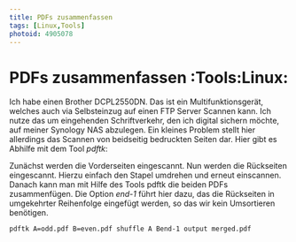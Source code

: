 ```yaml
---
title: PDFs zusammenfassen
tags: [Linux,Tools]
photoid: 4905078
---
```


# PDFs zusammenfassen                                 :Tools:Linux:

Ich habe einen Brother DCPL2550DN. Das ist ein Multifunktionsgerät, welches auch via Selbsteinzug auf einen FTP Server Scannen kann. Ich nutze das um eingehenden Schriftverkehr, den ich digital sichern möchte, auf meiner Synology NAS abzulegen. Ein kleines Problem stellt hier allerdings das Scannen von beidseitig bedruckten Seiten dar. Hier gibt es Abhilfe mit dem Tool *pdftk*:

Zunächst werden die Vorderseiten eingescannt. Nun werden die Rückseiten eingescannt. Hierzu einfach den Stapel umdrehen und erneut einscannen. Danach kann man mit Hilfe des Tools pdftk die beiden PDFs zusammenfügen. Die Option *end-1* führt hier dazu, das die Rückseiten in umgekehrter Reihenfolge eingefügt werden, so das wir kein Umsortieren benötigen. 

```bash
pdftk A=odd.pdf B=even.pdf shuffle A Bend-1 output merged.pdf
```

